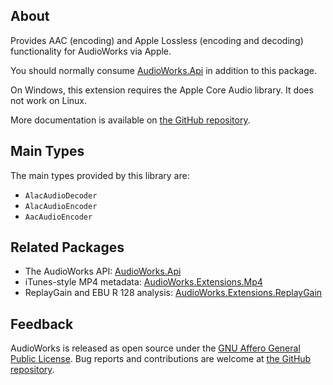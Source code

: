 ## About

Provides AAC (encoding) and Apple Lossless (encoding and decoding) functionality for AudioWorks via Apple.

You should normally consume [AudioWorks.Api](https://www.nuget.org/packages/AudioWorks.Api/) in addition to this package.

On Windows, this extension requires the Apple Core Audio library. It does not work on Linux.

More documentation is available on [the GitHub repository](https://github.com/jherby2k/AudioWorks).

## Main Types

The main types provided by this library are:

* `AlacAudioDecoder`
* `AlacAudioEncoder`
* `AacAudioEncoder`

## Related Packages

* The AudioWorks API: [AudioWorks.Api](https://www.nuget.org/packages/AudioWorks.Api/)
* iTunes-style MP4 metadata: [AudioWorks.Extensions.Mp4](https://www.nuget.org/packages/AudioWorks.Extensions.Mp4/)
* ReplayGain and EBU R 128 analysis: [AudioWorks.Extensions.ReplayGain](https://www.nuget.org/packages/AudioWorks.Extensions.ReplayGain/)

## Feedback

AudioWorks is released as open source under the [GNU Affero General Public License](https://github.com/jherby2k/AudioWorks/blob/main/LICENSE). Bug reports and contributions are welcome at [the GitHub repository](https://github.com/jherby2k/AudioWorks).